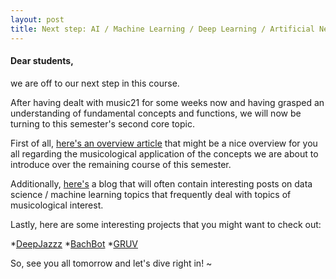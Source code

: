 ```yaml
---
layout: post
title: Next step: AI / Machine Learning / Deep Learning / Artificial Neural Networks in Music Research
---
```


#### Dear students,
we are off to our next step in this course.

After having dealt with music21 for some weeks now and having grasped an understanding of fundamental concepts and functions, we will now be turning to this semester's second core topic.

First of all, [here's an overview article](https://towardsdatascience.com/neural-networks-for-music-a-journey-through-its-history-91f93c3459fb) that might be a nice overview for you all regarding the musicological application of the concepts we are about to introduce over the remaining course of this semester.


Additionally, [here's](www.towardsdatascience.com) a blog that will often contain interesting posts on data science / machine learning topics that frequently deal with topics of musicological interest.


Lastly, here are some interesting projects that you might want to check out:

*[DeepJazzz](https://deepjazz.io)
*[BachBot](https://github.com/feynmanliang/bachbot/)
*[GRUV](https://github.com/MattVitelli/GRUV)

So, see you all tomorrow and let's dive right in!
~                                                       
